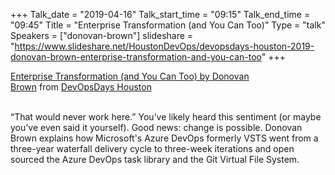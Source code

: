 +++
Talk_date = "2019-04-16"
Talk_start_time = "09:15"
Talk_end_time = "09:45"
Title = "Enterprise Transformation (and You Can Too)"
Type = "talk"
Speakers = ["donovan-brown"]
slideshare = "https://www.slideshare.net/HoustonDevOps/devopsdays-houston-2019-donovan-brown-enterprise-transformation-and-you-can-too"
+++

<div class = "row">
    <div class="col">
        <div id="presentation-embed-38915149"></div>
        <script src='https://slideslive.com/embed_presentation.js'></script>
        <script>
            embed = new SlidesLiveEmbed('presentation-embed-38915149', {
                presentationId: '38915149',
                autoPlay: false // change to true to autoplay the embedded presentation
            });
        </script>
        <a href="https://slideslive.com/38915149">Enterprise Transformation (and You Can Too) by Donovan Brown</a>&nbsp;from&nbsp;<a href="https://slideslive.com/devopsdays-houston">DevOpsDays Houston</a> 
    <br/><br/>
    </div>
</div>
    
    
“That would never work here.” You’ve likely heard this sentiment (or maybe you’ve even said it yourself). Good news: change is possible. Donovan Brown explains how Microsoft's Azure DevOps formerly VSTS went from a three-year waterfall delivery cycle to three-week iterations and open sourced the Azure DevOps task library and the Git Virtual File System.
